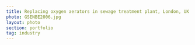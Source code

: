 ```yaml
---
title: Replacing oxygen aerators in sewage treatment plant, London, UK
photo: GSENBE2006.jpg 
layout: photo 
section: portfolio 
tag: industry
--- 
```

